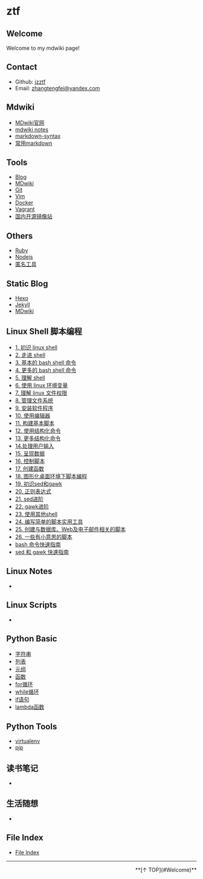 ztf
======

Welcome
------
Welcome to my mdwiki page!

Contact
------

- Github: [jzztf](https://github.com/jzztf)
- Email: [zhangtengfei@yandex.com]()

Mdwiki
------
 
  - [MDwiki官网](http://dynalon.github.io/mdwiki/)
  - [mdwiki notes](#!tools/blog/mdwiki.md)
  - [markdown-syntax](https://markdown-syntax.com/)
  - [常用markdown](#!tools/markdown.md)

Tools
------
 
  * [Blog](#!tools/blog.md)
  * [MDwiki](#!tools/blog/mdwiki.md)
  * [Git](#!tools/git.md)
  * [Vim](#!tools/vim.md)
  * [Docker](#!tools/docker.md)
  * [Vagrant](#!tools/vagrant.md)
  * [国内开源镜像站](#!tools/mirrors.md)

Others
------

  * [Ruby](#!others/rubybasic.md)
  * [Nodejs](#!others/nodejs.md)
  * [匿名工具](#!others/anonymoustools.md)

Static Blog
------

  - [Hexo](#!tools/blog/hexo.md)
  - [Jekyll](#!tools/blog/jekyll.md)
  - [MDwiki](#!tools/blog/mdwiki.md)

Linux Shell 脚本编程
------

  - [1. 初识 linux shell](#!linux/linux_shell/linux_1.md)
  - [2. 走进 shell](#!linux/linux_shell/linux_2.md)
  - [3. 基本的 bash shell 命令](#!linux/linux_shell/linux_3.md)
  - [4. 更多的 bash shell 命令](#!linux/linux_shell/linux_4.md)
  - [5. 理解 shell](#!linux/linux_shell/linux_5.md)
  - [6. 使用 linux 环境变量](#!linux/linux_shell/linux_6.md)
  - [7. 理解 linux 文件权限](#!linux/linux_shell/linux_7.md)
  - [8. 管理文件系统](#!linux/linux_shell/linux_8.md)
  - [9. 安装软件程序](#!linux/linux_shell/linux_9.md)
  - [10. 使用编辑器](#!linux/linux_shell/linux_10.md)
  - [11. 构建基本脚本](#!linux/linux_shell/linux_11.md)
  - [12. 使用结构化命令](#!linux/linux_shell/linux_12.md)
  - [13. 更多结构化命令](#!linux/linux_shell/linux_13.md)
  - [14.处理用户输入](#!linux/linux_shell/linux_14.md)
  - [15. 呈现数据](#!linux/linux_shell/linux_15.md)
  - [16. 控制脚本](#!linux/linux_shell/linux_16.md)
  - [17. 创建函数](#!linux/linux_shell/linux_17.md)
  - [18. 图形化桌面环境下脚本编程](#!linux/linux_shell/linux_18.md)
  - [19. 初识sed和gawk](#!linux/linux_shell/linux_19.md)
  - [20. 正则表达式](#!linux/linux_shell/linux_20.md)
  - [21. sed进阶](#!linux/linux_shell/linux_21.md)
  - [22. gawk进阶](#!linux/linux_shell/linux_22.md)
  - [23. 使用其他shell](#!linux/linux_shell/linux_23.md)
  - [24. 编写简单的脚本实用工具](#!linux/linux_shell/linux_24.md)
  - [25. 创建与数据库、Web及电子邮件相关的脚本](#!linux/linux_shell/linux_25.md)
  - [26. 一些有小意思的脚本](#!linux/linux_shell/linux_26.md)
  - [bash 命令快速指南](#!linux/linux_shell/linux_a.md)
  - [sed 和 gawk 快速指南](#!linux/linux_shell/linux_b.md)

Linux Notes
  ------

  - []()

Linux Scripts
  ------

  - []()

 
Python Basic
  -------

  - [字符串](#!python/trings.md)
  - [列表](#!python/list.md)
  - [元组](#!python/tuple.md)
  - [函数](#!python/functions.md)
  - [for循环](#!python/for.md)
  - [while循环](#!python/while.md)
  - [if语句](#!python/if.md)
  - [lambda函数](#!python/lambda.md)

Python Tools
------

  - [virtualenv](#!python/virtualenv.md)
  - [pip](#!python/pip.md)

读书笔记
------

  - []()

生活随想
------

  - []()



## File Index

- [File Index](fileindex.md)

---

<div align="right">**[↑ TOP](#Welcome)**</div>
